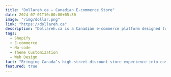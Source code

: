 ```yaml
---
title: "Dollareh.ca – Canadian E-commerce Store"
date: 2024-07-01T10:00:00+05:30
image: "/img/dollar.png"
link: "https://dollareh.ca"
description: "Dollareh.ca is a Canadian e-commerce platform designed to replicate the discount-store experience online. Built for a 'Dollar‑or‑Less' shopping model, it offers a wide range of multicraft supplies, budget accessories, and daily-use products. The site focuses on accessibility, affordability, and ease of shopping, delivering a seamless experience to customers across Canada."
tags:
  - Shopify
  - E-commerce
  - No-code
  - Theme Customization
  - Web Design
fact: "Bringing Canada’s high-street discount store experience into customers’ homes through a custom Shopify storefront."
featured: true
---
```

